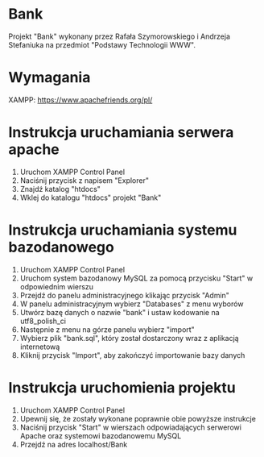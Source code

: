 # Bank
Projekt "Bank" wykonany przez Rafała Szymorowskiego i Andrzeja Stefaniuka na przedmiot "Podstawy Technologii WWW".

# Wymagania
XAMPP: https://www.apachefriends.org/pl/

# Instrukcja uruchamiania serwera apache
1. Uruchom XAMPP Control Panel
2. Naciśnij przycisk z napisem "Explorer"
3. Znajdź katalog "htdocs"
4. Wklej do katalogu "htdocs" projekt "Bank"

# Instrukcja uruchamiania systemu bazodanowego
1. Uruchom XAMPP Control Panel
2. Uruchom system bazodanowy MySQL za pomocą przycisku "Start" w odpowiednim wierszu
3. Przejdź do panelu administracyjnego klikając przycisk "Admin"
4. W panelu administracyjnym wybierz "Databases" z menu wyborów
5. Utwórz bazę danych o nazwie "bank" i ustaw kodowanie na utf8_polish_ci
6. Następnie z menu na górze panelu wybierz "import"
7. Wybierz plik "bank.sql", który został dostarczony wraz z aplikacją internetową
8. Kliknij przycisk "Import", aby zakończyć importowanie bazy danych

# Instrukcja uruchomienia projektu
1. Uruchom XAMPP Control Panel
2. Upewnij się, że zostały wykonane poprawnie obie powyższe instrukcje
3. Naciśnij przycisk "Start" w wierszach odpowiadających serwerowi Apache oraz systemowi bazodanowemu MySQL
4. Przejdź na adres localhost/Bank
